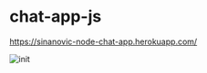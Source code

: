 # chat-app-js

https://sinanovic-node-chat-app.herokuapp.com/ 


![init](http://imgur.com/T6H4QeW?raw=true "xaxa")
